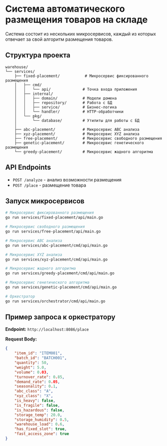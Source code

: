 # Система автоматического размещения товаров на складе

Система состоит из нескольких микросервисов, каждый из которых отвечает за свой алгоритм размещения товаров.

## Структура проекта

```
warehouse/
└── services/
    ├── fixed-placement/           # Микросервис фиксированного размещения
    │   ├── cmd/
    │   │   └── api/              # Точка входа приложения
    │   ├── internal/
    │   │   ├── domain/           # Модели домена
    │   │   ├── repository/       # Работа с БД
    │   │   ├── service/          # Бизнес-логика
    │   │   └── handler/          # HTTP-обработчики
    │   └── pkg/
    │       └── database/         # Утилиты для работы с БД
    │
    ├── abc-placement/            # Микросервис ABC анализа
    ├── xyz-placement/            # Микросервис XYZ анализа
    ├── freе-placement/           # Микросервис свободного размещения
    ├── genetic-placement/        # Микросервис генетического размещения
    └── greedy-placement/         # Микросервис жадного алгоритма
```

## API Endpoints

- `POST /analyze` - анализ возможности размещения
- `POST /place` - размещение товара

## Запуск микросервисов

```bash
# Микросервис фиксированного размещения
go run services/fixed-placement/api/main.go

# Микросервис свободного размещения
go run services/free-placement/api/main.go

# Микросервис ABC анализа
go run services/abc-placement/cmd/api/main.go

# Микросервис XYZ анализа
go run services/xyz-placement/cmd/api/main.go

# Микросервис жадного алгоритма
go run services/greedy-placement/cmd/api/main.go

# Микросервис генетического алгоритма
go run services/genetic-placement/cmd/api/main.go

# Оркестратор
go run services/orchestrator/cmd/api/main.go
```

## Пример запроса к оркестратору

**Endpoint:** `http://localhost:8086/place`

**Request Body:**
```json
{
    "item_id": "ITEM001",
    "batch_id": "BATCH001",
    "quantity": 50,
    "weight": 5.0,
    "volume": 0.03,
    "turnover_rate": 0.85,
    "demand_rate": 0.05,
    "seasonality": 0.1,
    "abc_class": "A",
    "xyz_class": "X",
    "is_heavy": false,
    "is_fragile": false,
    "is_hazardous": false,
    "storage_temp": 20.0,
    "storage_humidity": 0.5,
    "warehouse_load": 0.6,
    "has_fixed_slot": true,
    "fast_access_zone": true
}
```